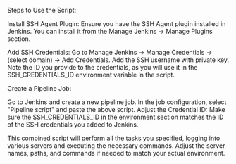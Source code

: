 Steps to Use the Script:

Install SSH Agent Plugin:
Ensure you have the SSH Agent plugin installed in Jenkins. You can install it from the Manage Jenkins -> Manage Plugins section.

Add SSH Credentials:
Go to Manage Jenkins -> Manage Credentials -> (select domain) -> Add Credentials. Add the SSH username with private key. Note the ID you provide to the credentials, as you will use it in the SSH_CREDENTIALS_ID environment variable in the script.

Create a Pipeline Job:

Go to Jenkins and create a new pipeline job.
In the job configuration, select "Pipeline script" and paste the above script.
Adjust the Credential ID:
Make sure the SSH_CREDENTIALS_ID in the environment section matches the ID of the SSH credentials you added to Jenkins.

This combined script will perform all the tasks you specified, logging into various servers and executing the necessary commands. Adjust the server names, paths, and commands if needed to match your actual environment.
